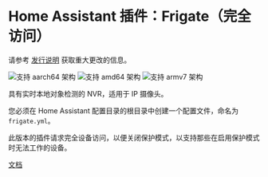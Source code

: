 # Home Assistant 插件：Frigate（完全访问）

请参考 [发行说明](https://github.com/blakeblackshear/frigate/releases) 获取重大更改的信息。

![支持 aarch64 架构][aarch64-shield] ![支持 amd64 架构][amd64-shield] ![支持 armv7 架构][armv7-shield]

具有实时本地对象检测的 NVR，适用于 IP 摄像头。

您必须在 Home Assistant 配置目录的根目录中创建一个配置文件，命名为 `frigate.yml`。

此版本的插件请求完全设备访问，以便关闭保护模式，以支持那些在启用保护模式时无法工作的设备。

[文档](https://docs.frigate.video)

[aarch64-shield]: https://img.shields.io/badge/aarch64-yes-green.svg
[amd64-shield]: https://img.shields.io/badge/amd64-yes-green.svg
[armv7-shield]: https://img.shields.io/badge/armv7-yes-green.svg